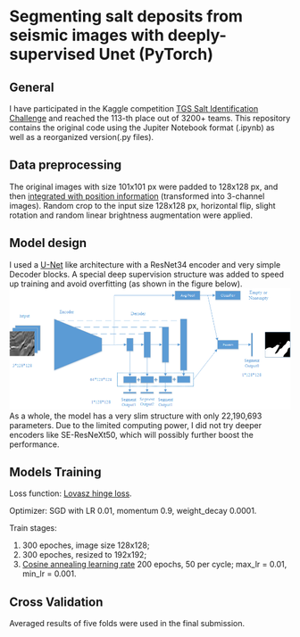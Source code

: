 # Segmenting salt deposits from seismic images with deeply-supervised Unet (PyTorch)

## General
I have participated in the Kaggle competition [TGS Salt Identification Challenge](https://www.kaggle.com/c/tgs-salt-identification-challenge) and reached the 113-th place out of 3200+ teams. This repository contains the original code using the Jupiter Notebook format (.ipynb) as well as a reorganized version(.py files).

## Data preprocessing
The original images with size 101x101 px were padded to 128x128 px, and then [integrated with position information](https://eng.uber.com/coordconv/) (transformed into 3-channel images). Random crop to the input size 128x128 px, horizontal flip, slight rotation and random linear brightness augmentation were applied.

## Model design
I used a [U-Net](https://arxiv.org/abs/1505.04597) like architecture with a ResNet34 encoder and very simple Decoder blocks. A special deep supervision structure was added to speed up training and avoid overfitting (as shown in the figure below). ![General scheme](saltdeeps.png) As a whole, the model has a very slim structure with only 22,190,693 parameters. Due to the limited computing power, I did not try deeper encoders like SE-ResNeXt50, which will possibly further boost the performance.

## Models Training
Loss function: [Lovasz hinge loss](https://arxiv.org/abs/1705.08790).

Optimizer: SGD with LR 0.01, momentum 0.9, weight_decay 0.0001.

Train stages:

1) 300 epoches, image size 128x128;
2) 300 epoches, resized to 192x192;
3) [Cosine annealing learning rate](https://openreview.net/forum?id=BJYwwY9ll) 200 epochs, 50 per cycle; max_lr = 0.01, min_lr = 0.001.

## Cross Validation
Averaged results of five folds were used in the final submission.

